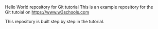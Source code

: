 Hello World repository for Git tutorial
This is an example repository for the Git tutoial on https://www.w3schools.com

This repository is built step by step in the tutorial. 
